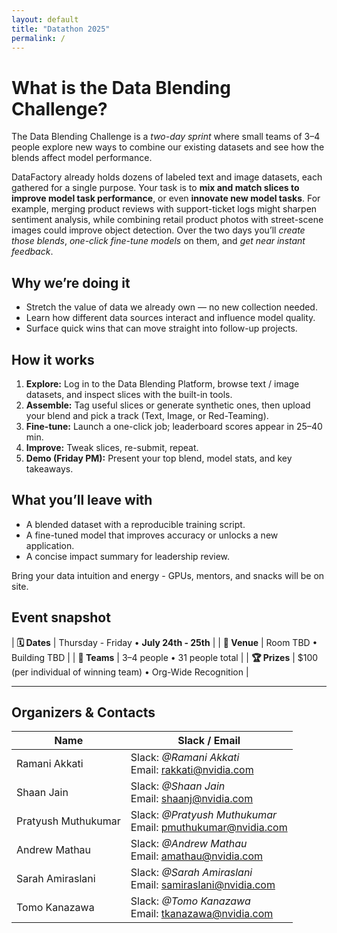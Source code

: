 ```yaml
---
layout: default          
title: "Datathon 2025"
permalink: /
---
```


# What is the Data Blending Challenge?

The Data Blending Challenge is a *two-day sprint* where small teams of 3–4 people explore new ways to combine our existing datasets and see how the blends affect model performance.

DataFactory already holds dozens of labeled text and image datasets, each gathered for a single purpose. Your task is to **mix and match slices to improve model task performance**, or even **innovate new model tasks**. For example, merging product reviews with support-ticket logs might sharpen sentiment analysis, while combining retail product photos with street-scene images could improve object detection. Over the two days you’ll *create those blends*, *one-click fine-tune models* on them, and *get near instant feedback*.

## Why we’re doing it
-  Stretch the value of data we already own — no new collection needed.
-  Learn how different data sources interact and influence model quality.
-  Surface quick wins that can move straight into follow-up projects.

## How it works
1. **Explore:** Log in to the Data Blending Platform, browse text / image datasets, and inspect slices with the built-in tools.
2. **Assemble:** Tag useful slices or generate synthetic ones, then upload your blend and pick a track (Text, Image, or Red-Teaming).
3. **Fine-tune:** Launch a one-click job; leaderboard scores appear in 25–40 min.
4. **Improve:** Tweak slices, re-submit, repeat.
5. **Demo (Friday PM):** Present your top blend, model stats, and key takeaways.

## What you’ll leave with
- A blended dataset with a reproducible training script.
- A fine-tuned model that improves accuracy or unlocks a new application.
- A concise impact summary for leadership review.

Bring your data intuition and energy - GPUs, mentors, and snacks will be on site.


## Event snapshot

| **🗓 Dates** | Thursday - Friday • **July 24th - 25th** |
| **🏢 Venue** | Room TBD • Building TBD |
| **👥 Teams** | 3–4 people • 31 people total |
| **🏆 Prizes** | $100 (per individual of winning team) • Org-Wide Recognition |


---

## Organizers & Contacts

| Name | Slack / Email |
|------|---------------|
| Ramani Akkati | Slack: *@Ramani Akkati*<br>Email: rakkati@nvidia.com |
| Shaan Jain |  Slack: *@Shaan Jain*<br>Email: shaanj@nvidia.com |
| Pratyush Muthukumar | Slack: *@Pratyush Muthukumar*<br>Email: pmuthukumar@nvidia.com |
| Andrew Mathau | Slack: *@Andrew Mathau*<br>Email: amathau@nvidia.com |
| Sarah Amiraslani | Slack: *@Sarah Amiraslani*<br>Email: samiraslani@nvidia.com |
| Tomo Kanazawa | Slack: *@Tomo Kanazawa*<br>Email: tkanazawa@nvidia.com |

&nbsp;


